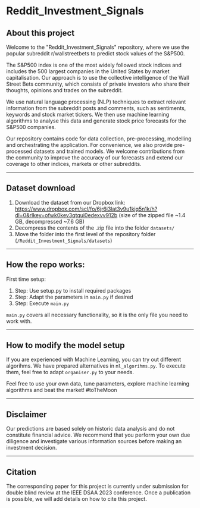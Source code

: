 # Reddit_Investment_Signals

## About this project

Welcome to the "Reddit_Investment_Signals" repository, where we use the popular subreddit r/wallstreetbets to predict stock values of the S&P500.

The S&P500 index is one of the most widely followed stock indices and includes the 500 largest companies in the United States by market capitalisation. Our approach is to use the collective intelligence of the Wall Street Bets community, which consists of private investors who share their thoughts, opinions and trades on the subreddit.

We use natural language processing (NLP) techniques to extract relevant information from the subreddit posts and comments, such as sentiments, keywords and stock market tickers. We then use machine learning algorithms to analyse this data and generate stock price forecasts for the S&P500 companies.

Our repository contains code for data collection, pre-processing, modelling and orchestrating the application. For convenience, we also provide pre-processed datasets and trained models. We welcome contributions from the community to improve the accuracy of our forecasts and extend our coverage to other indices, markets or other subreddits.

----------------------------------------------------------------------------------------

## Dataset download

1. Download the dataset from our Dropbox link: https://www.dropbox.com/scl/fo/6jr6i3lat3v9u1kjq5n1k/h?dl=0&rlkey=ofwk0kev3qtqui0edexvv912b
(size of the zipped file ~1.4 GB, decompressed ~7.6 GB)
2. Decompress the contents of the .zip file into the folder `datasets/`
3. Move the folder into the first level of the repository folder (`/Reddit_Investment_Signals/datasets`)


----------------------------------------------------------------------------------------


## How the repo works:

First time setup:
1. Step: Use setup.py to install required packages
2. Step: Adapt the parameters in `main.py` if desired
3. Step: Execute `main.py`

`main.py` covers all necessary functionality, so it is the only file you need to work with.

----------------------------------------------------------------------------------------

## How to modify the model setup
If you are experienced with Machine Learning, you can try out different algorihms. 
We have prepared alternatives in `ml_algorihms.py`. 
To execute them, feel free  to adapt `organiser.py` to your needs. 

Feel free to use your own data, tune parameters, explore machine learning algorithms and beat the market! #toTheMoon


----------------------------------------------------------------------------------------

## Disclaimer
Our predictions are based solely on historic data analysis and do not constitute financial advice. We recommend that you perform your own due diligence and investigate various information sources before making an investment decision.

----------------------------------------------------------------------------------------

## Citation 

The corresponding paper for this project is currently under submission for double blind review at the IEEE DSAA 2023 conference.
Once a publication is possible, we will add details on how to cite this project.